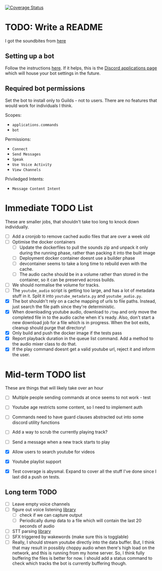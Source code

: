 [![Coverage Status](https://coveralls.io/repos/github/wildjames/BalaamBot/badge.svg?branch=main)](https://coveralls.io/github/wildjames/BalaamBot?branch=main)

# TODO: Write a README

I got the soundbites from [here](https://drive.google.com/drive/folders/1dr2XcAQAuCPJqZQkCRKa4Aq8IDOH8ZIz)

## Setting up a bot

Follow the instructions [here](https://discordpy.readthedocs.io/en/stable/discord.html). If it helps, this is the [Discord applications page](https://discord.com/developers/applications) which will house your bot settings in the future.

## Required bot permissions

Set the bot to install only to Guilds - not to users. There are no features that would work for individuals I think.

Scopes:
 - `applications.commands`
 - `bot`

Permissions:
 - `Connect`
 - `Send Messages`
 - `Speak`
 - `Use Voice Activity`
 - `View Channels`

Priviledged Intents:
 - `Message Content Intent`


# Immediate TODO List

These are smaller jobs, that shouldn't take too long to knock down individually.

- [ ] Add a cronjob to remove cached audio files that are over a week old
- [ ] Optimise the docker containers
  - [ ] Update the dockerfiles to pull the sounds zip and unpack it only during the running phase, rather than packing it into the built image
  - [ ] Deployment docker container doesnt use a builder phase
  - [ ] devcontainer seems to take a long time to rebuild even with the cache.
  - [ ] The audio cache should be in a volume rather than stored in the container, so it can be preserved across builds.
- [ ] We should normalise the volume for tracks.
- [ ] The `youtube_audio` script is getting too large, and has a lot of metadata stuff in it. Split it into `youtube_metadata.py` and `youtube_audio.py`.
- [x] The bot shouldn't rely on a cache mapping of urls to file paths. Instead, just search the file path since they're deterministic.
- [x] When downloading youtube audio, download to `/tmp` and only move the completed file in to the audio cache when it's ready. Also, don't start a new download job for a file which is in progress. When the bot exits, cleanup should purge that directory!
- [x] Only build and push the docker image if the tests pass
- [x] Report playback duration in the queue list command. Add a method to the audio mixer class to do that.
- [x] If the play command doesnt get a valid youtube url, reject it and inform the user.

# Mid-term TODO list

These are things that will likely take over an hour

- [ ] Multiple people sending commands at once seems to not work - test
- [ ] Youtube age restricts some content, so I need to implement auth
- [ ] Commands need to have guard clauses abstracted out into some discord utility functions
- [ ] Add a way to scrub the currently playing track?
- [ ] Send a message when a new track starts to play
- [x] Allow users to search youtube for videos
- [x] Youtube playlist support
- [x] Test coverage is abysmal. Expand to cover all the stuff I've done since I last did a push on tests.


## Long term TODO

- [ ] Leave empty voice channels
- [ ] figure out voice listening [library](https://github.com/imayhaveborkedit/discord-ext-voice-recv)
  - [ ] check if we can capture output
  - [ ] Periodically dump data to a file which will contain the last 20 seconds of audio
- [ ] STT parsing [library](https://github.com/KoljaB/RealtimeSTT)
- [ ] SFX triggered by wakewords (make sure this is togglable)
- [ ] Really, I should stream youtube directly into the data buffer. But, I think that may result in possibly choppy audio when there's high load on the network, and this is running from my home server. So, I think fully buffering the files is better for now. I should add a status command to check which tracks the bot is currently buffering though.
